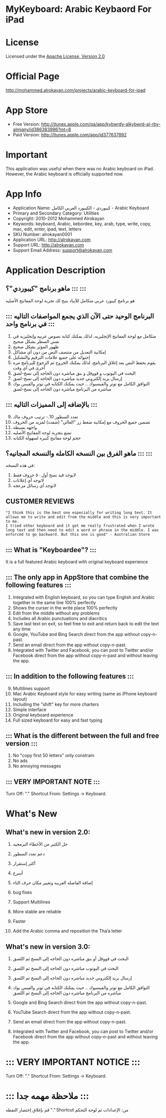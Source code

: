MyKeyboard: Arabic Keybaord For iPad
=======================================

# License
Licensed under the [Apache License, Version 2.0](http://www.apache.org/licenses/LICENSE-2.0)

# Official Page
http://mohammed.alrokayan.com/projects/arabic-keyboard-for-ipad

# App Store
- Free Version: http://itunes.apple.com/qa/app/kybwrdy-alkybwrd-al-rby-almjany/id386383996?mt=8
- Paid Version: http://itunes.apple.com/app/id377637892

# Important
This application was useful when there was no Arabic keyboard on iPad. However, the Arabic keyboard is officially supported now. 

# App Info
- Application Name: كيبوردي - الكيبورد العربي الكامل - Arabic Keyboard
- Primary and Secondary Category: Utilities
- Copyright: 2010-2012 Mohammed Alrokayan
- Keywords: keyboard, Arabic, kebordee, key, arab, type, write, copy, mac, edit, enter, ipad, text, letters
- SKU Number: alrokayan0001
- Application URL: http://alrokayan.com
- Support URL: http://alrokayan.com
- Support Email Address: support@alrokayan.com

# Application Description
## ‫:::‬ ماهو برنامج "كيبوردي"؟ :::

هو برنامج كيبورد عربي متكامل للآيباد يتيح لك تجربة لوحة المفاتيح الأصليه

## ::: البرنامج الوحيد حتى الآن الذي يجمع المواصفات التاليه في برنامج واحد :::
 
1. متكامل مع لوحة المفاتيح الإنجليزيه، لذلك يمكنك كتابة نصوص عربيه وإنجليزيه في نفس السطر بشكل صحيح
2. ظهور المؤثر بشكل صحيح
3. إمكانية التعديل من منتصف النص من دون أي مشاكل
4. إحتوائه على جميع علامات الترقيم والتشكيل
5. يقوم بحفظ النص بعد إغلاق البرنامج، لذلك يمكنك الخروج ثم الرجوع للبرنامج مره أخرى في أي وقت
6. البحث في اليوتوب و قووقل و بنق مباشره دون الحاجه إلى نسخ-لصق
7. إرسال بريد إلكتروني جديد مباشره دون الحاجه إلى نسخ-لصق
8. التوافق الكامل مع توتر والفيسبوك .. حيث يمكنك الكتابه في توتر والفيس بوك مباشره من البرنامج مباشره دون الحاجه إلى نسخ-لصق

## ::: بالإضافه إلى المميزات التاليه :::
9. تعدد السطور
10.- ترتيب حروف ماك
11. تضمين جميع الحروف مع إمكانية ضغط زر "العالي" (شفت) لمزيد من الحروف
12. واجهه بسيطه
13. تمتع بتجربة لوحة المفاتيح الأصليه
14. حجم لوحة مفاتيح كبيره لسهولة الكتابه

## ‫:::‬ ماهو الفرق بين النسخه الكامله والنسخه المجانيه؟ :::
في هذه النسخه:
1. لايوجد قيد نسخ أول ٥٠ حروف فقط
2. لاتوجد أي إعلانات
3. لاتوجد أي رسائل مزعجه


## CUSTOMER REVIEWS
```
"I think this is the best one especially for writing long text. It allows me to write and edit from the middle and this is very important to me.
I tried other keyboard and it got me really frustrated when I wrote long text and then need to edit a word or phrase in the middle. I was enforced to go backward. But this one is good" - Australian Store
```

## ::: What is "Keyboardee"? :::
It is a full featured Arabic keyboard with original keyboard experience

## ::: The only app in AppStore that combine the following features :::
1. Integrated with English keyboard, so you can type English and Arabic together in the same line 100% perfectly
2. Shows the curser in the write place 100% perfectly
3. Edit from the middle without any problems
4. Includes all Arabic punctuations and diacritics
5. Save last text on exit, so feel free to exit and return back to edit the text any time
6. Google, YouTube and Bing Search direct from the app without copy-n-past.
7. Send an email direct from the app without copy-n-past.
8. Integrated with Twitter and Facebook, you can post to Twitter and/or Facebook direct from the app without copy-n-past and without leaving the app.

## ::: In addition to the following features :::
9. Multilines support
10. Mac Arabic Keyboard style for easy writing (same as iPhone keyboard layout)
11. Including the "shift" key for more charters
12. Simple interface
13. Original keyboard experience
14. Full sized keyboard for easy and fast typing

## ::: What is the different between the full and free version :::
1. No "copy first 50 letters" only constrain
2. No ads
3. No annoying messages

## ::: VERY IMPORTANT NOTE :::
Turn Off: "." Shortcut
From: Settings -> Keyboard.

# What's New
## What's new in version 2.0:
1. حل الكثير من الأخطاء البرمجيه
2. دعم تعدد السطور
3. أكثر إستقرار
4. أسرع
5. إضافة الفاصله العربيه وتغيير مكان حرف الثاء


1. bug fixes
2. Support Multilines
3. More stable are reliable
4. Faster
5. Add the Arabic comma and reposition the Tha’a letter

## What's new in version 3.0:
1. البحث في قووقل أو بنق مباشره دون الحاجه إلى النسخ ثم اللصق
2. البحث في اليوتوب مباشره دون الحاجه إلى النسخ ثم اللصق
3. إرسال بريد إلكتروني جديد مباشره دون الحاجه إلى النسخ ثم اللصق
4. التوافق الكامل مع توتر والفيسبوك .. حيث يمكنك الكتابه في توتر والفيس بوك مباشره من البرنامج مباشره دون الحاجه إلى النسخ ثم اللصق


1. Google and Bing Search direct from the app without copy-n-past.
2. YouTube Search direct from the app without copy-n-past.
3. Send an email direct from the app without copy-n-past.
4. Integrated with Twitter and Facebook, you can post to Twitter and/or Facebook direct from the app without copy-n-past and without leaving the app.

# ::: VERY IMPORTANT NOTICE :::
Turn Off: "." Shortcut
From: Settings -> Keyboard.

# ::: ملاحظة مهمه جدا :::
قم بإغلاق إختصار النقطه
"." Shortcut
من: الإعدادات ثم لوحة التحكم
